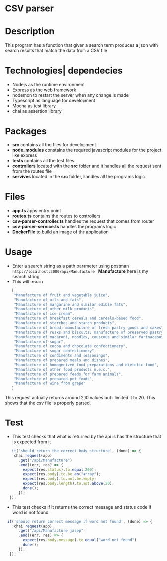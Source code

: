 # CSV parser

# Description
This program has a  function that given a search term produces a json with search results that match the data from a CSV file

# Technologies| dependecies
* Nodejs as the runtime environment
* Express as the web framework
* nodemon to restart the server when any change is made
* Typescript as language for development
* Mocha as test library
* chai as assertion library


# Packages
* **src** contains all the files for development
* **node_modules** constains the required javascript modules for the project like express
* **tests** contains all the test files
* **controllers** located with the **src** folder and it handles all the request sent from the routes file
* **servives** located in the **src** folder, handles all the programs logic

# Files
* **app.ts** apps entry point
* **routes.ts** contains the routes to controllers
* **csv-parser-controller.ts** handles the request that comes from router
* **csv-parser-service.ts** handles the programs logic
* **DockerFile** to build an image of the application
  
# Usage

* Enter a search string as a path parameter using postman ```http://localhost:3000/api/Manufacture ```
**Manufacture** here is my search string 
* This will return 
```typescript
   [
    "Manufacture of fruit and vegetable juice",
    "Manufacture of oils and fats",
    "Manufacture of margarine and similar edible fats",
    "Manufacture of other milk products",
    "Manufacture of ice cream",
    "Manufacture of breakfast cereals and cereals-based food",
    "Manufacture of starches and starch products",
    "Manufacture of bread; manufacture of fresh pastry goods and cakes",
    "Manufacture of rusks and biscuits; manufacture of preserved pastry goods and cakes",
    "Manufacture of macaroni, noodles, couscous and similar farinaceous products",
    "Manufacture of sugar",
    "Manufacture of cocoa and chocolate confectionery",
    "Manufacture of sugar confectionery",
    "Manufacture of condiments and seasonings",
    "Manufacture of prepared meals and dishes",
    "Manufacture of homogenized food preparations and dietetic food",
    "Manufacture of other food products n.e.c.",
    "Manufacture of prepared feeds for farm animals",
    "Manufacture of prepared pet foods",
    "Manufacture of wine from grape"
   ]
```
This request actually returns around 200 values but i limited it to 20. This shows that the csv file is properly parsed.

# Test 
* This test checks that what is returned by the api is has the structure that is expected from it
```typescript
   it('should return the correct body structure', (done) => {
    chai.request(app)
      .get("/api/Manufacture")
      .end((err, res) => {
        expect(res.status).to.equal(200);
        expect(res.body).to.be.an("array");
        expect(res.body).to.not.be.empty;
        expect(res.body.length).to.not.above(20);
        done();
      });
  });
```

* This test checks if it returns the correct message and status code if word is not found 
```typescript
 it('should return correct message if word not found', (done) => {
    chai.request(app)
      .get("/api/Manufacture jasep")
      .end((err, res) => {
        expect(res.body.message).to.equal("word not found")
        done();
      });
  });
```